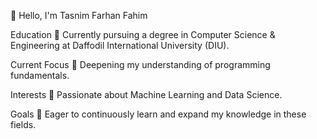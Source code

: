 👋 Hello, 
      I'm Tasnim Farhan Fahim

  Education
🏫 Currently pursuing a degree in Computer Science & Engineering at Daffodil International University (DIU).

  Current Focus
🌱 Deepening my understanding of programming fundamentals.

  Interests
👀 Passionate about Machine Learning and Data Science.

  Goals
💞️ Eager to continuously learn and expand my knowledge in these fields.


<!---
tasnim-farhan-fahim/tasnim-farhan-fahim is a ✨ special ✨ repository because its `README.md` (this file) appears on your GitHub profile.
You can click the Preview link to take a look at your changes.
--->
